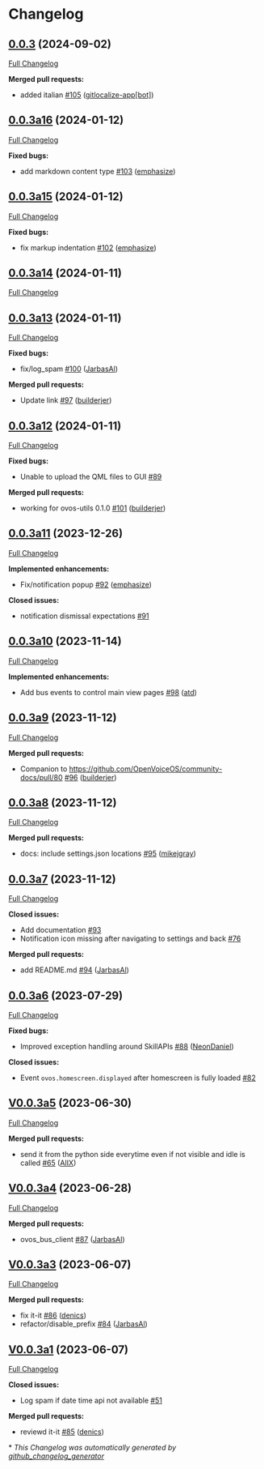 # Changelog

## [0.0.3](https://github.com/OpenVoiceOS/skill-ovos-homescreen/tree/0.0.3) (2024-09-02)

[Full Changelog](https://github.com/OpenVoiceOS/skill-ovos-homescreen/compare/0.0.3a16...0.0.3)

**Merged pull requests:**

- added italian [\#105](https://github.com/OpenVoiceOS/skill-ovos-homescreen/pull/105) ([gitlocalize-app[bot]](https://github.com/apps/gitlocalize-app))

## [0.0.3a16](https://github.com/OpenVoiceOS/skill-ovos-homescreen/tree/0.0.3a16) (2024-01-12)

[Full Changelog](https://github.com/OpenVoiceOS/skill-ovos-homescreen/compare/0.0.3a15...0.0.3a16)

**Fixed bugs:**

- add markdown content type [\#103](https://github.com/OpenVoiceOS/skill-ovos-homescreen/pull/103) ([emphasize](https://github.com/emphasize))

## [0.0.3a15](https://github.com/OpenVoiceOS/skill-ovos-homescreen/tree/0.0.3a15) (2024-01-12)

[Full Changelog](https://github.com/OpenVoiceOS/skill-ovos-homescreen/compare/0.0.3a14...0.0.3a15)

**Fixed bugs:**

- fix markup indentation [\#102](https://github.com/OpenVoiceOS/skill-ovos-homescreen/pull/102) ([emphasize](https://github.com/emphasize))

## [0.0.3a14](https://github.com/OpenVoiceOS/skill-ovos-homescreen/tree/0.0.3a14) (2024-01-11)

[Full Changelog](https://github.com/OpenVoiceOS/skill-ovos-homescreen/compare/0.0.3a13...0.0.3a14)

## [0.0.3a13](https://github.com/OpenVoiceOS/skill-ovos-homescreen/tree/0.0.3a13) (2024-01-11)

[Full Changelog](https://github.com/OpenVoiceOS/skill-ovos-homescreen/compare/0.0.3a12...0.0.3a13)

**Fixed bugs:**

- fix/log\_spam [\#100](https://github.com/OpenVoiceOS/skill-ovos-homescreen/pull/100) ([JarbasAl](https://github.com/JarbasAl))

**Merged pull requests:**

- Update link [\#97](https://github.com/OpenVoiceOS/skill-ovos-homescreen/pull/97) ([builderjer](https://github.com/builderjer))

## [0.0.3a12](https://github.com/OpenVoiceOS/skill-ovos-homescreen/tree/0.0.3a12) (2024-01-11)

[Full Changelog](https://github.com/OpenVoiceOS/skill-ovos-homescreen/compare/0.0.3a11...0.0.3a12)

**Fixed bugs:**

- Unable to upload the QML files to GUI [\#89](https://github.com/OpenVoiceOS/skill-ovos-homescreen/issues/89)

**Merged pull requests:**

- working for ovos-utils 0.1.0 [\#101](https://github.com/OpenVoiceOS/skill-ovos-homescreen/pull/101) ([builderjer](https://github.com/builderjer))

## [0.0.3a11](https://github.com/OpenVoiceOS/skill-ovos-homescreen/tree/0.0.3a11) (2023-12-26)

[Full Changelog](https://github.com/OpenVoiceOS/skill-ovos-homescreen/compare/0.0.3a10...0.0.3a11)

**Implemented enhancements:**

- Fix/notification popup [\#92](https://github.com/OpenVoiceOS/skill-ovos-homescreen/pull/92) ([emphasize](https://github.com/emphasize))

**Closed issues:**

- notification dismissal expectations [\#91](https://github.com/OpenVoiceOS/skill-ovos-homescreen/issues/91)

## [0.0.3a10](https://github.com/OpenVoiceOS/skill-ovos-homescreen/tree/0.0.3a10) (2023-11-14)

[Full Changelog](https://github.com/OpenVoiceOS/skill-ovos-homescreen/compare/0.0.3a9...0.0.3a10)

**Implemented enhancements:**

- Add bus events to control main view pages [\#98](https://github.com/OpenVoiceOS/skill-ovos-homescreen/pull/98) ([atd](https://github.com/atd))

## [0.0.3a9](https://github.com/OpenVoiceOS/skill-ovos-homescreen/tree/0.0.3a9) (2023-11-12)

[Full Changelog](https://github.com/OpenVoiceOS/skill-ovos-homescreen/compare/0.0.3a8...0.0.3a9)

**Merged pull requests:**

- Companion to https://github.com/OpenVoiceOS/community-docs/pull/80 [\#96](https://github.com/OpenVoiceOS/skill-ovos-homescreen/pull/96) ([builderjer](https://github.com/builderjer))

## [0.0.3a8](https://github.com/OpenVoiceOS/skill-ovos-homescreen/tree/0.0.3a8) (2023-11-12)

[Full Changelog](https://github.com/OpenVoiceOS/skill-ovos-homescreen/compare/0.0.3a7...0.0.3a8)

**Merged pull requests:**

- docs: include settings.json locations [\#95](https://github.com/OpenVoiceOS/skill-ovos-homescreen/pull/95) ([mikejgray](https://github.com/mikejgray))

## [0.0.3a7](https://github.com/OpenVoiceOS/skill-ovos-homescreen/tree/0.0.3a7) (2023-11-12)

[Full Changelog](https://github.com/OpenVoiceOS/skill-ovos-homescreen/compare/0.0.3a6...0.0.3a7)

**Closed issues:**

- Add documentation [\#93](https://github.com/OpenVoiceOS/skill-ovos-homescreen/issues/93)
- Notification icon missing after navigating to settings and back [\#76](https://github.com/OpenVoiceOS/skill-ovos-homescreen/issues/76)

**Merged pull requests:**

- add README.md [\#94](https://github.com/OpenVoiceOS/skill-ovos-homescreen/pull/94) ([JarbasAl](https://github.com/JarbasAl))

## [0.0.3a6](https://github.com/OpenVoiceOS/skill-ovos-homescreen/tree/0.0.3a6) (2023-07-29)

[Full Changelog](https://github.com/OpenVoiceOS/skill-ovos-homescreen/compare/V0.0.3a5...0.0.3a6)

**Fixed bugs:**

- Improved exception handling around SkillAPIs [\#88](https://github.com/OpenVoiceOS/skill-ovos-homescreen/pull/88) ([NeonDaniel](https://github.com/NeonDaniel))

**Closed issues:**

- Event `ovos.homescreen.displayed` after homescreen is fully loaded  [\#82](https://github.com/OpenVoiceOS/skill-ovos-homescreen/issues/82)

## [V0.0.3a5](https://github.com/OpenVoiceOS/skill-ovos-homescreen/tree/V0.0.3a5) (2023-06-30)

[Full Changelog](https://github.com/OpenVoiceOS/skill-ovos-homescreen/compare/V0.0.3a4...V0.0.3a5)

**Merged pull requests:**

- send it from the python side everytime even if not visible and idle is called [\#65](https://github.com/OpenVoiceOS/skill-ovos-homescreen/pull/65) ([AIIX](https://github.com/AIIX))

## [V0.0.3a4](https://github.com/OpenVoiceOS/skill-ovos-homescreen/tree/V0.0.3a4) (2023-06-28)

[Full Changelog](https://github.com/OpenVoiceOS/skill-ovos-homescreen/compare/V0.0.3a3...V0.0.3a4)

**Merged pull requests:**

- ovos\_bus\_client [\#87](https://github.com/OpenVoiceOS/skill-ovos-homescreen/pull/87) ([JarbasAl](https://github.com/JarbasAl))

## [V0.0.3a3](https://github.com/OpenVoiceOS/skill-ovos-homescreen/tree/V0.0.3a3) (2023-06-07)

[Full Changelog](https://github.com/OpenVoiceOS/skill-ovos-homescreen/compare/V0.0.3a1...V0.0.3a3)

**Merged pull requests:**

- fix it-it [\#86](https://github.com/OpenVoiceOS/skill-ovos-homescreen/pull/86) ([denics](https://github.com/denics))
- refactor/disable\_prefix [\#84](https://github.com/OpenVoiceOS/skill-ovos-homescreen/pull/84) ([JarbasAl](https://github.com/JarbasAl))

## [V0.0.3a1](https://github.com/OpenVoiceOS/skill-ovos-homescreen/tree/V0.0.3a1) (2023-06-07)

[Full Changelog](https://github.com/OpenVoiceOS/skill-ovos-homescreen/compare/V0.0.2...V0.0.3a1)

**Closed issues:**

- Log spam if date time api not available [\#51](https://github.com/OpenVoiceOS/skill-ovos-homescreen/issues/51)

**Merged pull requests:**

- reviewd it-it [\#85](https://github.com/OpenVoiceOS/skill-ovos-homescreen/pull/85) ([denics](https://github.com/denics))



\* *This Changelog was automatically generated by [github_changelog_generator](https://github.com/github-changelog-generator/github-changelog-generator)*
